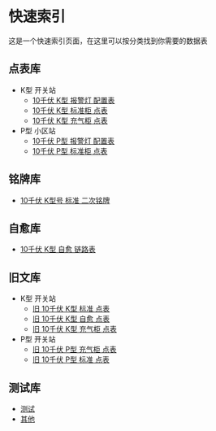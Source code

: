 # 快速索引

这是一个快速索引页面，在这里可以按分类找到你需要的数据表

## 点表库

- K型 开关站
  - [10千伏 K型 报警灯 配置表](Page/10K-Alarmplate.md)<Badge type="warning" text="适用于 统一型后台装置" />
  - [10千伏 K型 标准柜 点表](/Page/10K-Standard-Uploadplate.md) <Badge type="warning" text="适用于 标准柜体 带自愈 带FA" />
  - [10千伏 K型 充气柜 点表](/Page/10K-Air-Uploadplate.md) <Badge type="warning" text="适用于 三工位充气柜体 带自愈 带FA" />
- P型 小区站
  - [10千伏 P型 报警灯 配置表](/Page/10P-Alarmplate.md)<Badge type="warning" text="适用于 统一型后台装置" />
  - [10千伏 P型 标准柜 点表](/Page/10P-Standard-Uploadplate.md)<Badge type="warning" text="适用于 三工位柜体 带FA" />



## 铭牌库

- [10千伏 K型号 标准 二次铭牌](/Page/10K-Standard-Nameplate.md)

## 自愈库
- [10千伏 K型 自愈 链路表](/Page/10K-Self-HealingLink.md)

  

## 旧文库

- K型 开关站
  - [旧 10千伏 K型 标准 点表](/Page/OLD/OLD-10K-Standard-Uploadplate.md) <Badge type="warning" text="适用于 无自愈 有FA" />
  - [旧 10千伏 K型 自愈 点表](/Page/OLD/OLD-10K-Automatic-Uploadplate.md)<Badge type="warning" text="适用于 有自愈 有FA" />
  - [旧 10千伏 K型 充气柜 点表](/Page/OLD/OLD-10K-AirSF6-Uploadplate.md)<Badge type="warning" text="适用于 三工位柜体" />
- P型 开关站
  - [旧 10千伏 P型 充气柜 点表](/Page/OLD/OLD-10P-Air-Uploadplate.md)<Badge type="warning" text="适用于 三工位柜体" />
  - [旧 10千伏 P型 标准 点表](/Page/OLD/OLD-10P-Standard-Uploadplate.md)



## 测试库

- [测试](/Page/TEST.md)
- [其他](/Page/OTHER.md)


